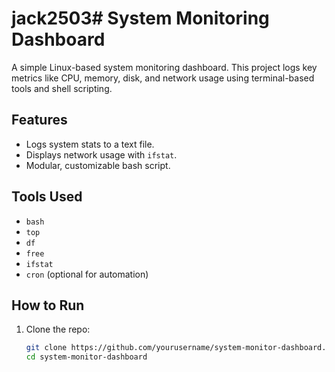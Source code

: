 # jack2503# System Monitoring Dashboard

A simple Linux-based system monitoring dashboard. This project logs key metrics like CPU, memory, disk, and network usage using terminal-based tools and shell scripting.

## Features
- Logs system stats to a text file.
- Displays network usage with `ifstat`.
- Modular, customizable bash script.

## Tools Used
- `bash`
- `top`
- `df`
- `free`
- `ifstat`
- `cron` (optional for automation)

## How to Run
1. Clone the repo:
   ```bash
   git clone https://github.com/yourusername/system-monitor-dashboard.git
   cd system-monitor-dashboard
